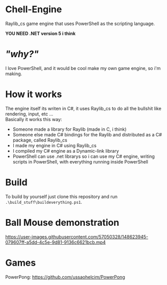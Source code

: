 # Chell-Engine
Raylib_cs game engine that uses PowerShell as the scripting language.

**YOU NEED .NET version 5 i think**

# *"why?"*

I love PowerShell, and it would be cool make my own game engine, so i'm making.

# How it works

The engine itself its writen in C#, it uses Raylib_cs to do all the bullshit like rendering, input, etc ...  
Basically it works this way:

- Someone made a library for Raylib (made in C, i think)
- Someone else made C# bindings for the Raylib and distributed as a C# package, called Raylib_cs
- I made my engine in C# using Raylib_cs
- I compiled my C# engine as a Dynamic-link library
- PowerShell can use .net librarys so i can use my C# engine, writing scripts in PowerShell, with everything running inside PowerShell

# Build

To build by yourself just clone this repository and run `.\build_stuff\buildeverything.ps1`.

# Ball Mouse demonstration

https://user-images.githubusercontent.com/57050328/148623945-079607ff-a5dd-4c5e-9d81-9136c6621bcb.mp4

# Games

PowerPong: https://github.com/ussaohelcim/PowerPong